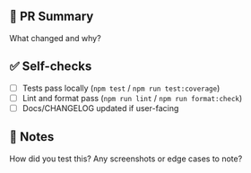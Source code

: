 ## 📝 PR Summary

What changed and why?

## ✅ Self-checks

- [ ] Tests pass locally (`npm test` / `npm run test:coverage`)
- [ ] Lint and format pass (`npm run lint` / `npm run format:check`)
- [ ] Docs/CHANGELOG updated if user-facing

## 🧪 Notes

How did you test this? Any screenshots or edge cases to note?
